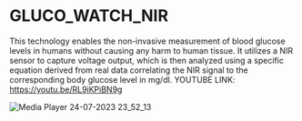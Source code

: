 # GLUCO_WATCH_NIR
This technology enables the non-invasive measurement of blood glucose levels in humans without causing any harm to human tissue. It utilizes a NIR sensor to capture
voltage output, which is then analyzed using a specific equation derived from real data correlating the NIR signal to
the corresponding body glucose level in mg/dl.
YOUTUBE LINK: https://youtu.be/RL9iKPiBN9g

![Media Player 24-07-2023 23_52_13](https://github.com/Rashmi-Ranjan-jena/GLUCO_WATCH_NIR/assets/78481308/a5086a66-cbb7-447e-9f7d-9114027ce444)
